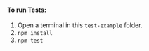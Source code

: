 #### To run Tests:

1. Open a terminal in this `test-example` folder.
2. `npm install`
3. `npm test`
